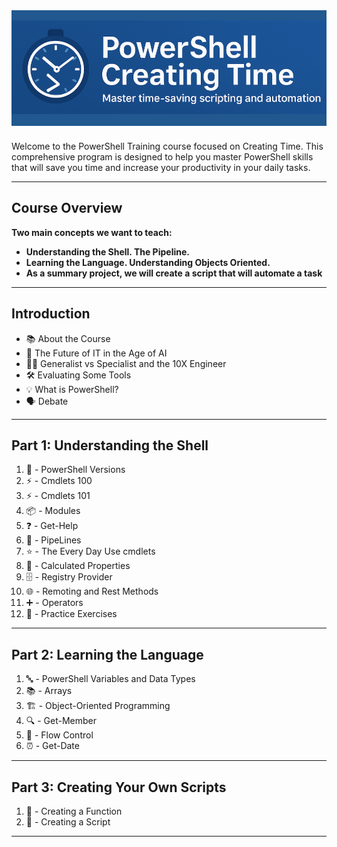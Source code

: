<style>
a {
  text-decoration: none;
  font-weight: normal;
}
a:hover {
  text-decoration: underline;
}
</style>

<div style="text-align: center; margin-bottom: 24px; background: #20588F; padding: 16px 0;">
  <img src="images/creatingtime.png" alt="PowerShell Creating Time" style="max-width: 100%; height: 150px; object-fit: cover;">
</div>

Welcome to the PowerShell Training course focused on Creating Time. This comprehensive program is designed to help you master PowerShell skills that will save you time and increase your productivity in your daily tasks.

---

##  Course Overview

**Two main concepts we want to teach:**

-  **Understanding the Shell. The Pipeline.**
-  **Learning the Language. Understanding Objects Oriented.**
-  **As a summary project, we will create a script that will automate a task**

---

##  Introduction

- [📚 About the Course](intro/aboutcourse/about.md)
- [🤖 The Future of IT in the Age of AI](intro/thefutureofit.md/futureofit.md)
- [🧑‍🔬 Generalist vs Specialist and the 10X Engineer](intro/generalistvsspecialist/generalistspecialist.md)
- [🛠️ Evaluating Some Tools](intro/tools/evaluatingsometools.md)
- [💡 What is PowerShell?](intro/whatispowershell/whatispowershell.md)
- [🗣️ Debate](intro/debate/debate.md)

---

##  Part 1: Understanding the Shell

1. [🔢 -  PowerShell Versions](part1/PowershellVersions/index.md)
2. [⚡ - Cmdlets 100](part1/Cmdlets100/index.md)
3. [⚡ - Cmdlets 101](part1/Cmdlets101/index.md)
4. [📦 - Modules](part1/modules/modules.md)
5. [❓ - Get-Help](part1/Get-Help/gethelp.md)
6. [🔗 - PipeLines](part1/PipeLiningAlias/pipeline.md)
7. [⭐ - The Every Day Use cmdlets](part1/TheParetoCmdlets/paretocmdlets.md)
8. [🧮 - Calculated Properties](part1/CalculatedProperties/calculatedProperties.md)
9. [🗄️ - Registry Provider](part1/registryProvider/regproviders.md)
10. [🌐 - Remoting and Rest Methods](part1/remoting/remoting.md)
11. [➕ - Operators](part1/operators/powershell_operators.md)
12. [📝 - Practice Exercises](part1/PracticeExercises/UserParameters/index.md)

---

##  Part 2: Learning the Language

1. [🔤 - PowerShell Variables and Data Types](part2/variableslogic101/variablelogic.md)
2. [📚 - Arrays](part2/arrays/arrays.md)
3. [🏗️ - Object-Oriented Programming](part2/objectoriented/objectoriented.md)
4. [🔍 - Get-Member](part2/get-member/getmember.md)
5. [🔁 - Flow Control](part2/flowcontrol/flowcontrol.md)
6. [⏰ - Get-Date](part2/getdate/getdate.md)

---

##  Part 3: Creating Your Own Scripts

1. [📜 -  Creating a Function](part3/functions/functions.md)
2. [🏁 -  Creating a Script](part3/scripts/howtoscript.md)

---

